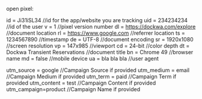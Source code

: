 open pixel:

id = Ji31iSL34 //id for the app/website you are tracking
uid = 234234234 //id of the user
v  = 1 //pixel version number
dl = https://dockwa.com/explore //document location
rl = https://www.google.com //referrer location
ts = 1234567890 //timestamp
de = UTF-8 //document encoding
sr = 1920x1080 //screen resolution
vp = 147x985 //viewport
cd = 24-bit //color depth
dt = Dockwa Transient Reservations //document title
bn = Chrome 49 //browser name
md = false //mobile device
ua = bla bla bla //user agent

utm_source = google //Campaign Source if provided
utm_medium = email //Campaign Medium if provided
utm_term = paid //Campaign Term if provided
utm_content = test //Campaign Content if provided
utm_campaign=product //Campaign Name if provided
